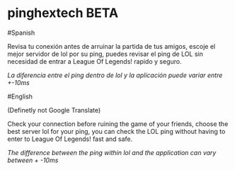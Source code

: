 # pinghextech BETA


#Spanish

Revisa tu conexión antes de arruinar la partida de tus amigos, escoje el mejor servidor de lol por su ping, puedes revisar el ping de LOL sin necesidad de entrar a League Of Legends! rapido y seguro.

*La diferencia entre el ping dentro de lol y la aplicación puede variar entre +-10ms*

#English

(Definetly not Google Translate)

Check your connection before ruining the game of your friends, choose the best server lol for your ping, you can check the LOL ping without having to enter to League Of Legends! fast and safe.

*The difference between the ping within lol and the application can vary between + -10ms*
